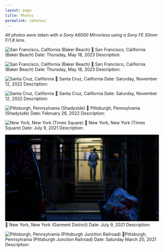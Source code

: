 ```yaml
---
layout: page
title: Photos
permalink: /photos/
---
```

*All photos were taken with a Sony A6000 Mirrorless using a Sony FE 50mm F/1.8 lens*.

![San Francisco, California (Baker Beach)](/images/baker-beach-bridge.jpg)
📍 San Francisco, California (Baker Beach)
Date: Thursday, May 18, 2023
Description:


![San Francisco, California (Baker Beach)](/images/baker-beach-north-bay.jpg)
📍 San Francisco, California (Baker Beach)
Date: Thursday, May 18, 2023
Description:


![Santa Cruz, California](/images/santa-cruz-kite.jpg)
📍 Santa Cruz, California
Date: Saturday, November 12, 2022
Description:


![Santa Cruz, California](/images/santa-cruz-pacific-ocean.jpg)
📍 Santa Cruz, California
Date: Saturday, November 12, 2022
Description:


![Pittsburgh, Pennsylvania (Shadyside)](/images/shadyside.jpg)
📍 Pittsburgh, Pennsylvania (Shadyside)
Date: February 26, 2022
Description:


![New York, New York (Times Square)](/images/times-square.JPG)
📍 New York, New York (Times Square)
Date: July 9, 2021
Description:


![New York, New York (Manhattan)](/images/manhattan.JPG)
📍 New York, New York (Garment District)
Date: July 9, 2021
Description:


![Pittsburgh, Pennsylvania (Pittsburgh Junction Railroad)](/images/railroad-dont-panic.JPG)
📍Pittsburgh, Pennsylvania (Pittsburgh Junction Railroad)
Date: Saturday March 20, 2021
Description:
